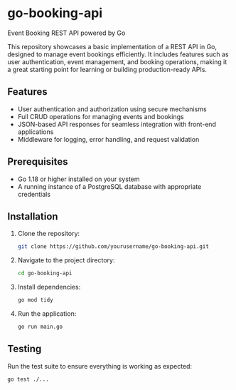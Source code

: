 # go-booking-api
Event Booking REST API powered by Go

This repository showcases a basic implementation of a REST API in Go, designed to manage event bookings efficiently. It includes features such as user authentication, event management, and booking operations, making it a great starting point for learning or building production-ready APIs.

## Features
- User authentication and authorization using secure mechanisms
- Full CRUD operations for managing events and bookings
- JSON-based API responses for seamless integration with front-end applications
- Middleware for logging, error handling, and request validation

## Prerequisites
- Go 1.18 or higher installed on your system
- A running instance of a PostgreSQL database with appropriate credentials

## Installation
1. Clone the repository:
    ```bash
    git clone https://github.com/yourusername/go-booking-api.git
    ```
2. Navigate to the project directory:
    ```bash
    cd go-booking-api
    ```
3. Install dependencies:
    ```bash
    go mod tidy
    ```
4. Run the application:
    ```bash
    go run main.go
    ```

## Testing
Run the test suite to ensure everything is working as expected:
```bash
go test ./...
```
